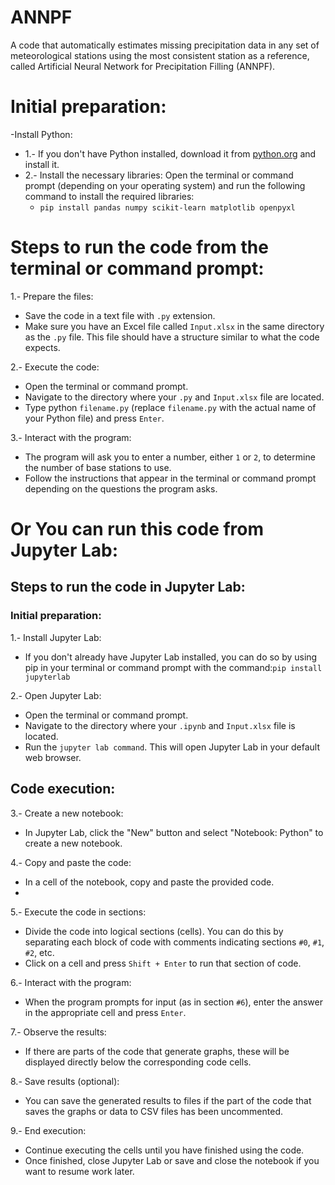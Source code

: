 # ANNPF
A code that automatically estimates missing precipitation data in any set of meteorological stations using the most consistent station as a reference, called Artificial Neural Network for Precipitation Filling (ANNPF).

# Initial preparation:
-Install Python:

- 1.- If you don't have Python installed, download it from [python.org](https://www.python.org)  and install it.
- 2.- Install the necessary libraries:
  Open the terminal or command prompt (depending on your operating system) and run the following command to install the required libraries:
  + `pip install pandas numpy scikit-learn matplotlib openpyxl`

 # Steps to run the code from the terminal or command prompt:
1.- Prepare the files:
+ Save the code in a text file with `.py` extension.
+ Make sure you have an Excel file called `Input.xlsx` in the same directory as the `.py` file. This file should have a structure similar to what the code expects.
  
2.- Execute the code:
+ Open the terminal or command prompt.
+ Navigate to the directory where your `.py` and `Input.xlsx` file are located.
+ Type python `filename.py` (replace `filename.py` with the actual name of your Python file) and press `Enter`.
  
3.- Interact with the program:
+ The program will ask you to enter a number, either `1` or `2`, to determine the number of base stations to use.
+ Follow the instructions that appear in the terminal or command prompt depending on the questions the program asks.
# Or You can run this code from Jupyter Lab:
## Steps to run the code in Jupyter Lab:
### Initial preparation:
1.- Install Jupyter Lab:
+ If you don't already have Jupyter Lab installed, you can do so by using pip in your terminal or command prompt with the command:`pip install jupyterlab`
  
2.- Open Jupyter Lab:
+ Open the terminal or command prompt.
+ Navigate to the directory where your `.ipynb` and `Input.xlsx` file is located.
+ Run the `jupyter lab command`. This will open Jupyter Lab in your default web browser.
## Code execution:
3.- Create a new notebook:
+ In Jupyter Lab, click the "New" button and select "Notebook: Python" to create a new notebook.
  
4.- Copy and paste the code:
+ In a cell of the notebook, copy and paste the provided code.
+ 
5.- Execute the code in sections:
+ Divide the code into logical sections (cells). You can do this by separating each block of code with comments indicating sections `#0`, `#1`, `#2`, etc.
+ Click on a cell and press `Shift + Enter` to run that section of code.
  
6.- Interact with the program:
+ When the program prompts for input (as in section `#6`), enter the answer in the appropriate cell and press `Enter`.
  
7.- Observe the results:
+ If there are parts of the code that generate graphs, these will be displayed directly below the corresponding code cells.

8.- Save results (optional):
+ You can save the generated results to files if the part of the code that saves the graphs or data to CSV files has been uncommented.
  
9.- End execution:
+ Continue executing the cells until you have finished using the code.
+ Once finished, close Jupyter Lab or save and close the notebook if you want to resume work later.
